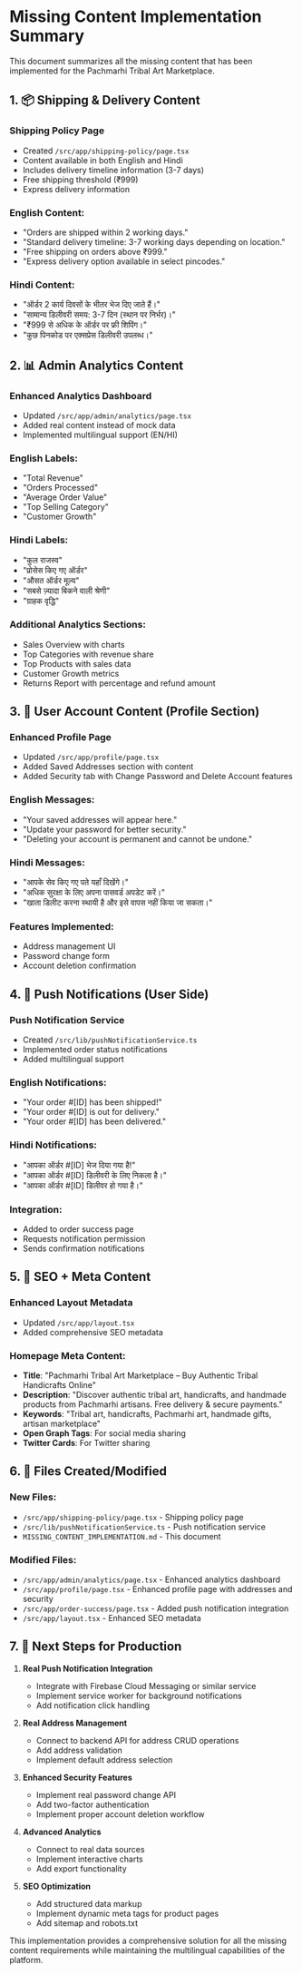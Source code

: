 # Missing Content Implementation Summary

This document summarizes all the missing content that has been implemented for the Pachmarhi Tribal Art Marketplace.

## 1. 📦 Shipping & Delivery Content

### Shipping Policy Page
- Created `/src/app/shipping-policy/page.tsx`
- Content available in both English and Hindi
- Includes delivery timeline information (3-7 days)
- Free shipping threshold (₹999)
- Express delivery information

### English Content:
- "Orders are shipped within 2 working days."
- "Standard delivery timeline: 3-7 working days depending on location."
- "Free shipping on orders above ₹999."
- "Express delivery option available in select pincodes."

### Hindi Content:
- "ऑर्डर 2 कार्य दिवसों के भीतर भेज दिए जाते हैं।"
- "सामान्य डिलीवरी समय: 3-7 दिन (स्थान पर निर्भर)।"
- "₹999 से अधिक के ऑर्डर पर फ्री शिपिंग।"
- "कुछ पिनकोड पर एक्सप्रेस डिलीवरी उपलब्ध।"

## 2. 📊 Admin Analytics Content

### Enhanced Analytics Dashboard
- Updated `/src/app/admin/analytics/page.tsx`
- Added real content instead of mock data
- Implemented multilingual support (EN/HI)

### English Labels:
- "Total Revenue"
- "Orders Processed"
- "Average Order Value"
- "Top Selling Category"
- "Customer Growth"

### Hindi Labels:
- "कुल राजस्व"
- "प्रोसेस किए गए ऑर्डर"
- "औसत ऑर्डर मूल्य"
- "सबसे ज़्यादा बिकने वाली श्रेणी"
- "ग्राहक वृद्धि"

### Additional Analytics Sections:
- Sales Overview with charts
- Top Categories with revenue share
- Top Products with sales data
- Customer Growth metrics
- Returns Report with percentage and refund amount

## 3. 🔐 User Account Content (Profile Section)

### Enhanced Profile Page
- Updated `/src/app/profile/page.tsx`
- Added Saved Addresses section with content
- Added Security tab with Change Password and Delete Account features

### English Messages:
- "Your saved addresses will appear here."
- "Update your password for better security."
- "Deleting your account is permanent and cannot be undone."

### Hindi Messages:
- "आपके सेव किए गए पते यहाँ दिखेंगे।"
- "अधिक सुरक्षा के लिए अपना पासवर्ड अपडेट करें।"
- "खाता डिलीट करना स्थायी है और इसे वापस नहीं किया जा सकता।"

### Features Implemented:
- Address management UI
- Password change form
- Account deletion confirmation

## 4. 📱 Push Notifications (User Side)

### Push Notification Service
- Created `/src/lib/pushNotificationService.ts`
- Implemented order status notifications
- Added multilingual support

### English Notifications:
- "Your order #[ID] has been shipped!"
- "Your order #[ID] is out for delivery."
- "Your order #[ID] has been delivered."

### Hindi Notifications:
- "आपका ऑर्डर #[ID] भेज दिया गया है!"
- "आपका ऑर्डर #[ID] डिलीवरी के लिए निकला है।"
- "आपका ऑर्डर #[ID] डिलीवर हो गया है।"

### Integration:
- Added to order success page
- Requests notification permission
- Sends confirmation notifications

## 5. 📝 SEO + Meta Content

### Enhanced Layout Metadata
- Updated `/src/app/layout.tsx`
- Added comprehensive SEO metadata

### Homepage Meta Content:
- **Title**: "Pachmarhi Tribal Art Marketplace – Buy Authentic Tribal Handicrafts Online"
- **Description**: "Discover authentic tribal art, handicrafts, and handmade products from Pachmarhi artisans. Free delivery & secure payments."
- **Keywords**: "Tribal art, handicrafts, Pachmarhi art, handmade gifts, artisan marketplace"
- **Open Graph Tags**: For social media sharing
- **Twitter Cards**: For Twitter sharing

## 6. 📁 Files Created/Modified

### New Files:
- `/src/app/shipping-policy/page.tsx` - Shipping policy page
- `/src/lib/pushNotificationService.ts` - Push notification service
- `MISSING_CONTENT_IMPLEMENTATION.md` - This document

### Modified Files:
- `/src/app/admin/analytics/page.tsx` - Enhanced analytics dashboard
- `/src/app/profile/page.tsx` - Enhanced profile page with addresses and security
- `/src/app/order-success/page.tsx` - Added push notification integration
- `/src/app/layout.tsx` - Enhanced SEO metadata

## 7. 🚀 Next Steps for Production

1. **Real Push Notification Integration**
   - Integrate with Firebase Cloud Messaging or similar service
   - Implement service worker for background notifications
   - Add notification click handling

2. **Real Address Management**
   - Connect to backend API for address CRUD operations
   - Add address validation
   - Implement default address selection

3. **Enhanced Security Features**
   - Implement real password change API
   - Add two-factor authentication
   - Implement proper account deletion workflow

4. **Advanced Analytics**
   - Connect to real data sources
   - Implement interactive charts
   - Add export functionality

5. **SEO Optimization**
   - Add structured data markup
   - Implement dynamic meta tags for product pages
   - Add sitemap and robots.txt

This implementation provides a comprehensive solution for all the missing content requirements while maintaining the multilingual capabilities of the platform.